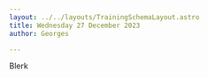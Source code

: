 ---layout: ../../layouts/TrainingSchemaLayout.astrotitle: Wednesday 27 December 2023author: Georges---Blerk